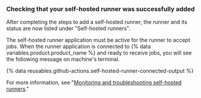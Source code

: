 
### Checking that your self-hosted runner was successfully added

After completing the steps to add a self-hosted runner, the runner and its status are now listed under "Self-hosted runners".

The self-hosted runner application must be active for the runner to accept jobs. When the runner application is connected to {% data variables.product.product_name %} and ready to receive jobs, you will see the following message on machine's terminal.

{% data reusables.github-actions.self-hosted-runner-connected-output %}

For more information, see "[Monitoring and troubleshooting self-hosted runners](/actions/hosting-your-own-runners/monitoring-and-troubleshooting-self-hosted-runners)."
